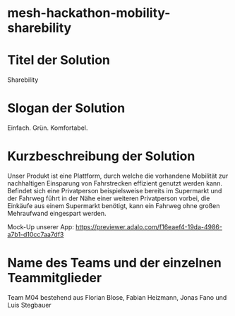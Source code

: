 # mesh-hackathon-mobility-sharebility

# Titel der Solution
Sharebility

# Slogan der Solution
Einfach. Grün. Komfortabel.

# Kurzbeschreibung der Solution
Unser Produkt ist eine Plattform, durch welche die vorhandene Mobilität zur nachhaltigen Einsparung von Fahrstrecken effizient genutzt werden kann. 
Befindet sich eine Privatperson beispielsweise bereits im Supermarkt und der Fahrweg führt in der Nähe einer weiteren Privatperson vorbei, die Einkäufe aus einem Supermarkt benötigt, kann ein Fahrweg ohne großen Mehraufwand eingespart werden.

Mock-Up unserer App: https://previewer.adalo.com/f16eaef4-19da-4986-a7b1-d10cc7aa7df3

# Name des Teams und der einzelnen Teammitglieder
Team M04 bestehend aus
  Florian Blose,
  Fabian Heizmann,
  Jonas Fano und
  Luis Stegbauer
  
